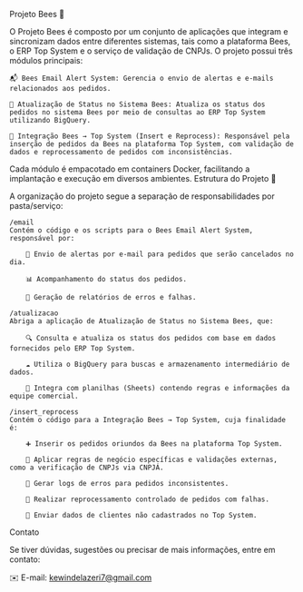 Projeto Bees 🐝

O Projeto Bees é composto por um conjunto de aplicações que integram e sincronizam dados entre diferentes sistemas, tais como a plataforma Bees, o ERP Top System e o serviço de validação de CNPJs. O projeto possui três módulos principais:

    📬 Bees Email Alert System: Gerencia o envio de alertas e e-mails relacionados aos pedidos.

    🔄 Atualização de Status no Sistema Bees: Atualiza os status dos pedidos no sistema Bees por meio de consultas ao ERP Top System utilizando BigQuery.

    🔗 Integração Bees → Top System (Insert e Reprocess): Responsável pela inserção de pedidos da Bees na plataforma Top System, com validação de dados e reprocessamento de pedidos com inconsistências.

Cada módulo é empacotado em containers Docker, facilitando a implantação e execução em diversos ambientes.
Estrutura do Projeto 📁

A organização do projeto segue a separação de responsabilidades por pasta/serviço:

    /email
    Contém o código e os scripts para o Bees Email Alert System, responsável por:

        📧 Envio de alertas por e-mail para pedidos que serão cancelados no dia.

        📊 Acompanhamento do status dos pedidos.

        🚨 Geração de relatórios de erros e falhas.

    /atualizacao
    Abriga a aplicação de Atualização de Status no Sistema Bees, que:

        🔍 Consulta e atualiza os status dos pedidos com base em dados fornecidos pelo ERP Top System.

        ☁️ Utiliza o BigQuery para buscas e armazenamento intermediário de dados.

        📄 Integra com planilhas (Sheets) contendo regras e informações da equipe comercial.

    /insert_reprocess
    Contém o código para a Integração Bees → Top System, cuja finalidade é:

        ➕ Inserir os pedidos oriundos da Bees na plataforma Top System.

        📜 Aplicar regras de negócio específicas e validações externas, como a verificação de CNPJs via CNPJÁ.

        📑 Gerar logs de erros para pedidos inconsistentes.

        🔄 Realizar reprocessamento controlado de pedidos com falhas.

        👥 Enviar dados de clientes não cadastrados no Top System.

Contato

Se tiver dúvidas, sugestões ou precisar de mais informações, entre em contato:

✉️ E-mail: kewindelazeri7@gmail.com
